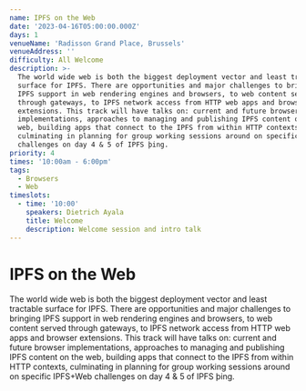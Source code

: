 ```yaml
---
name: IPFS on the Web
date: '2023-04-16T05:00:00.000Z'
days: 1
venueName: 'Radisson Grand Place, Brussels'
venueAddress: ''
difficulty: All Welcome
description: >-
  The world wide web is both the biggest deployment vector and least tractable
  surface for IPFS. There are opportunities and major challenges to bringing
  IPFS support in web rendering engines and browsers, to web content served
  through gateways, to IPFS network access from HTTP web apps and browser
  extensions. This track will have talks on: current and future browser
  implementations, approaches to managing and publishing IPFS content on the
  web, building apps that connect to the IPFS from within HTTP contexts,
  culminating in planning for group working sessions around on specific IPFS+Web
  challenges on day 4 & 5 of IPFS þing.
priority: 4
times: '10:00am - 6:00pm'
tags:
  - Browsers
  - Web
timeslots:
  - time: '10:00'
    speakers: Dietrich Ayala
    title: Welcome
    description: Welcome session and intro talk
---
```



# IPFS on the Web

The world wide web is both the biggest deployment vector and least tractable surface for IPFS. There are opportunities and major challenges to bringing IPFS support in web rendering engines and browsers, to web content served through gateways, to IPFS network access from HTTP web apps and browser extensions. This track will have talks on: current and future browser implementations, approaches to managing and publishing IPFS content on the web, building apps that connect to the IPFS from within HTTP contexts, culminating in planning for group working sessions around on specific IPFS+Web challenges on day 4 & 5 of IPFS þing.


